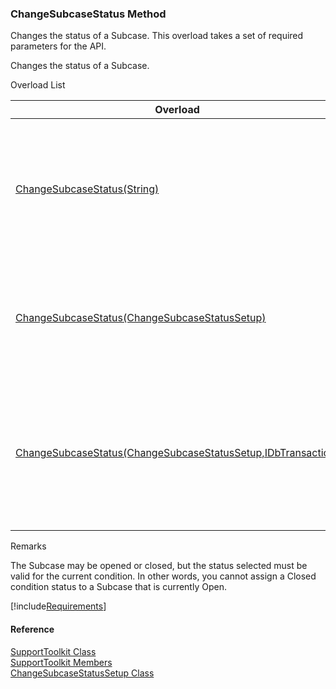 ﻿### ChangeSubcaseStatus Method

Changes the status of a Subcase. This overload takes a set of required parameters for the API.

Changes the status of a Subcase.

Overload List

| Overload | Description |
| --- | --- |
| [ChangeSubcaseStatus(String)](FChoice.Toolkits.Clarify~FChoice.Toolkits.Clarify.Support.SupportToolkit~ChangeSubcaseStatus(String).md) | Changes the status of a Subcase. This overload takes a set of required parameters for the API.   |
| [ChangeSubcaseStatus(ChangeSubcaseStatusSetup)](FChoice.Toolkits.Clarify~FChoice.Toolkits.Clarify.Support.SupportToolkit~ChangeSubcaseStatus(ChangeSubcaseStatusSetup).md) | Changes the status of a Subcase. This overload takes a setup object.   |
| [ChangeSubcaseStatus(ChangeSubcaseStatusSetup,IDbTransaction)](FChoice.Toolkits.Clarify~FChoice.Toolkits.Clarify.Support.SupportToolkit~ChangeSubcaseStatus(ChangeSubcaseStatusSetup,IDbTransaction).md) | Changes the status of a Subcase. This overload takes a setup object and a database transaction.   |

Remarks

The Subcase may be opened or closed, but the status selected must be valid for the current condition. In other words, you cannot assign a Closed condition status to a Subcase that is currently Open.

[!include[Requirements](../partials/requirements.md)]



#### Reference

[SupportToolkit Class](FChoice.Toolkits.Clarify~FChoice.Toolkits.Clarify.Support.SupportToolkit.md)  
[SupportToolkit Members](FChoice.Toolkits.Clarify~FChoice.Toolkits.Clarify.Support.SupportToolkit_members.md)  
[ChangeSubcaseStatusSetup Class](FChoice.Toolkits.Clarify~FChoice.Toolkits.Clarify.Support.ChangeSubcaseStatusSetup.md)